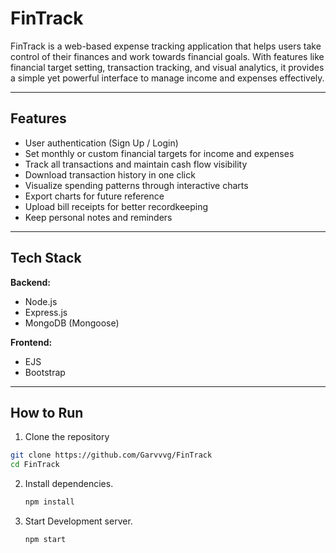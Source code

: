 # FinTrack

FinTrack is a web-based expense tracking application that helps users take control of their finances and work towards financial goals. With features like financial target setting, transaction tracking, and visual analytics, it provides a simple yet powerful interface to manage income and expenses effectively.

---

## Features

- User authentication (Sign Up / Login)
- Set monthly or custom financial targets for income and expenses
- Track all transactions and maintain cash flow visibility
- Download transaction history in one click
- Visualize spending patterns through interactive charts
- Export charts for future reference
- Upload bill receipts for better recordkeeping
- Keep personal notes and reminders

---

## Tech Stack

**Backend:**
- Node.js
- Express.js
- MongoDB (Mongoose)

**Frontend:**
- EJS
- Bootstrap

---
## How to Run

1. Clone the repository

```bash
git clone https://github.com/Garvvvg/FinTrack
cd FinTrack

   ```

2. Install dependencies.

   ```bash
   npm install

   ```

3. Start Development server.
   ```bash
   npm start
   ```
